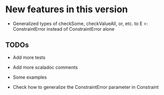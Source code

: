 New features in this version
============================

- Generalized types of checkSome, checkValueAll, or, etc. to E >: ConstraintError instead of ConstraintError alone 

 TODOs
------

- Add more tests

- Add more scaladoc comments

- Some examples

- Check how to generalize the ConstraintError parameter in Constraint
 